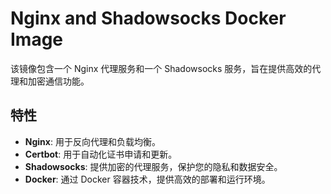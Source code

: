 # Nginx and Shadowsocks Docker Image

该镜像包含一个 Nginx 代理服务和一个 Shadowsocks 服务，旨在提供高效的代理和加密通信功能。

## 特性

- **Nginx**: 用于反向代理和负载均衡。
- **Certbot**: 用于自动化证书申请和更新。
- **Shadowsocks**: 提供加密的代理服务，保护您的隐私和数据安全。
- **Docker**: 通过 Docker 容器技术，提供高效的部署和运行环境。